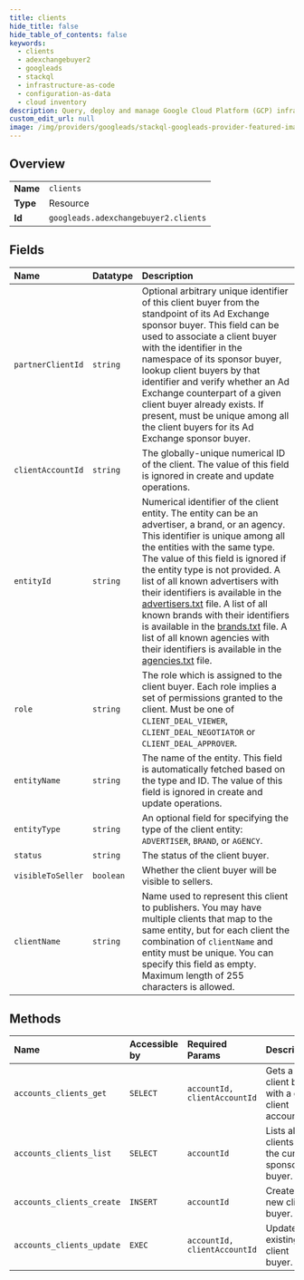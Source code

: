 ```yaml
---
title: clients
hide_title: false
hide_table_of_contents: false
keywords:
  - clients
  - adexchangebuyer2
  - googleads    
  - stackql
  - infrastructure-as-code
  - configuration-as-data
  - cloud inventory
description: Query, deploy and manage Google Cloud Platform (GCP) infrastructure and resources using SQL
custom_edit_url: null
image: /img/providers/googleads/stackql-googleads-provider-featured-image.png
---
```

  
    

## Overview
<table><tbody>
<tr><td><b>Name</b></td><td><code>clients</code></td></tr>
<tr><td><b>Type</b></td><td>Resource</td></tr>
<tr><td><b>Id</b></td><td><code>googleads.adexchangebuyer2.clients</code></td></tr>
</tbody></table>

## Fields
| Name | Datatype | Description |
|:-----|:---------|:------------|
| `partnerClientId` | `string` | Optional arbitrary unique identifier of this client buyer from the standpoint of its Ad Exchange sponsor buyer. This field can be used to associate a client buyer with the identifier in the namespace of its sponsor buyer, lookup client buyers by that identifier and verify whether an Ad Exchange counterpart of a given client buyer already exists. If present, must be unique among all the client buyers for its Ad Exchange sponsor buyer. |
| `clientAccountId` | `string` | The globally-unique numerical ID of the client. The value of this field is ignored in create and update operations. |
| `entityId` | `string` | Numerical identifier of the client entity. The entity can be an advertiser, a brand, or an agency. This identifier is unique among all the entities with the same type. The value of this field is ignored if the entity type is not provided. A list of all known advertisers with their identifiers is available in the [advertisers.txt](https://storage.googleapis.com/adx-rtb-dictionaries/advertisers.txt) file. A list of all known brands with their identifiers is available in the [brands.txt](https://storage.googleapis.com/adx-rtb-dictionaries/brands.txt) file. A list of all known agencies with their identifiers is available in the [agencies.txt](https://storage.googleapis.com/adx-rtb-dictionaries/agencies.txt) file. |
| `role` | `string` | The role which is assigned to the client buyer. Each role implies a set of permissions granted to the client. Must be one of `CLIENT_DEAL_VIEWER`, `CLIENT_DEAL_NEGOTIATOR` or `CLIENT_DEAL_APPROVER`. |
| `entityName` | `string` | The name of the entity. This field is automatically fetched based on the type and ID. The value of this field is ignored in create and update operations. |
| `entityType` | `string` | An optional field for specifying the type of the client entity: `ADVERTISER`, `BRAND`, or `AGENCY`. |
| `status` | `string` | The status of the client buyer. |
| `visibleToSeller` | `boolean` | Whether the client buyer will be visible to sellers. |
| `clientName` | `string` | Name used to represent this client to publishers. You may have multiple clients that map to the same entity, but for each client the combination of `clientName` and entity must be unique. You can specify this field as empty. Maximum length of 255 characters is allowed. |
## Methods
| Name | Accessible by | Required Params | Description |
|:-----|:--------------|:----------------|:------------|
| `accounts_clients_get` | `SELECT` | `accountId, clientAccountId` | Gets a client buyer with a given client account ID. |
| `accounts_clients_list` | `SELECT` | `accountId` | Lists all the clients for the current sponsor buyer. |
| `accounts_clients_create` | `INSERT` | `accountId` | Creates a new client buyer. |
| `accounts_clients_update` | `EXEC` | `accountId, clientAccountId` | Updates an existing client buyer. |

